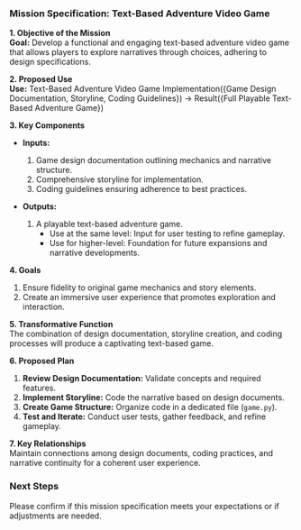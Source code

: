 ### Mission Specification: Text-Based Adventure Video Game

**1. Objective of the Mission**  
**Goal:** Develop a functional and engaging text-based adventure video game that allows players to explore narratives through choices, adhering to design specifications.

**2. Proposed Use**  
**Use:** Text-Based Adventure Video Game Implementation({Game Design Documentation, Storyline, Coding Guidelines}) → Result({Full Playable Text-Based Adventure Game})

**3. Key Components**  
- **Inputs:**  
  1. Game design documentation outlining mechanics and narrative structure.  
  2. Comprehensive storyline for implementation.  
  3. Coding guidelines ensuring adherence to best practices.

- **Outputs:**  
  1. A playable text-based adventure game.  
     - Use at the same level: Input for user testing to refine gameplay.  
     - Use for higher-level: Foundation for future expansions and narrative developments.

**4. Goals**  
1. Ensure fidelity to original game mechanics and story elements.  
2. Create an immersive user experience that promotes exploration and interaction.

**5. Transformative Function**  
The combination of design documentation, storyline creation, and coding processes will produce a captivating text-based game.

**6. Proposed Plan**  
1. **Review Design Documentation:** Validate concepts and required features.  
2. **Implement Storyline:** Code the narrative based on design documents.  
3. **Create Game Structure:** Organize code in a dedicated file (`game.py`).  
4. **Test and Iterate:** Conduct user tests, gather feedback, and refine gameplay.

**7. Key Relationships**  
Maintain connections among design documents, coding practices, and narrative continuity for a coherent user experience.

### Next Steps  
Please confirm if this mission specification meets your expectations or if adjustments are needed.